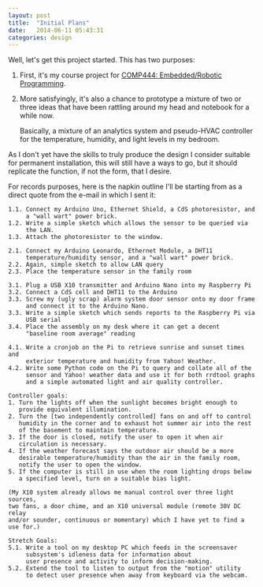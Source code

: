 ```yaml
---
layout: post
title:  "Initial Plans"
date:   2014-06-11 05:43:31
categories: design
---
```


Well, let's get this project started. This has two purposes:

1. First, it's my course project for [COMP444: Embedded/Robotic Programming](http://www.athabascau.ca/syllabi/comp/comp444.php).

2. More satisfyingly, it's also a chance to prototype a mixture of two
or three ideas that have been rattling around my head and notebook for a while
now.

   Basically, a mixture of an analytics system and pseudo-HVAC controller for
   the temperature, humidity, and light levels in my bedroom.

As I don't yet have the skills to truly produce the design I consider suitable
for permanent installation, this will still have a ways to go, but it should
replicate the function, if not the form, that I desire.

For records purposes, here is the napkin outline I'll be starting from as a
direct quote from the e-mail in which I sent it:

```
1.1. Connect my Arduino Uno, Ethernet Shield, a CdS photoresistor, and
     a "wall wart" power brick.
1.2. Write a simple sketch which allows the sensor to be queried via
     the LAN.
1.3. Attach the photoresistor to the window.

2.1. Connect my Arduino Leonardo, Ethernet Module, a DHT11
     temperature/humidity sensor, and a "wall wart" power brick.
2.2. Again, simple sketch to allow LAN query
2.3. Place the temperature sensor in the family room

3.1. Plug a USB X10 transmitter and Arduino Nano into my Raspberry Pi
3.2. Connect a CdS cell and DHT11 to the Arduino
3.3. Screw my (ugly scrap) alarm system door sensor onto my door frame
     and connect it to the Arduino Nano.
3.3. Write a simple sketch which sends reports to the Raspberry Pi via
     USB serial
3.4. Place the assembly on my desk where it can get a decent
     "baseline room average" reading

4.1. Write a cronjob on the Pi to retrieve sunrise and sunset times and
     exterior temperature and humidity from Yahoo! Weather.
4.2. Write some Python code on the Pi to query and collate all of the
     sensor and Yahoo! weather data and use it for both rrdtool graphs
     and a simple automated light and air quality controller.

Controller goals:
1. Turn the lights off when the sunlight becomes bright enough to
   provide equivalent illumination.
2. Turn the [two independently controlled] fans on and off to control
   humidity in the corner and to exhaust hot summer air into the rest
   of the basement to maintain temperature.
3. If the door is closed, notify the user to open it when air
   circulation is necessary.
4. If the weather forecast says the outdoor air should be a more
   desirable temperature/humidity than the air in the family room,
   notify the user to open the window.
5. If the computer is still in use when the room lighting drops below
   a specified level, turn on a suitable bias light.

(My X10 system already allows me manual control over three light sources,
two fans, a door chime, and an X10 universal module (remote 30V DC relay
and/or sounder, continuous or momentary) which I have yet to find a use for.)

Stretch Goals:
5.1. Write a tool on my desktop PC which feeds in the screensaver
     subsystem's idleness data for information about
     user presence and activity to inform decision-making.
5.2. Extend the tool to listen to output from the "motion" utility
     to detect user presence when away from keyboard via the webcam.
```
